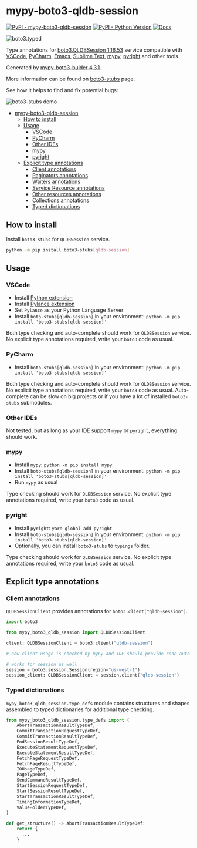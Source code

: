 # mypy-boto3-qldb-session

[![PyPI - mypy-boto3-qldb-session](https://img.shields.io/pypi/v/mypy-boto3-qldb-session.svg?color=blue)](https://pypi.org/project/mypy-boto3-qldb-session)
[![PyPI - Python Version](https://img.shields.io/pypi/pyversions/mypy-boto3-qldb-session.svg?color=blue)](https://pypi.org/project/mypy-boto3-qldb-session)
[![Docs](https://img.shields.io/readthedocs/mypy-boto3-builder.svg?color=blue)](https://mypy-boto3-builder.readthedocs.io/)

![boto3.typed](https://github.com/vemel/mypy_boto3_builder/raw/master/logo.png)

Type annotations for
[boto3.QLDBSession 1.16.53](https://boto3.amazonaws.com/v1/documentation/api/1.16.53/reference/services/qldb-session.html#QLDBSession) service
compatible with
[VSCode](https://code.visualstudio.com/),
[PyCharm](https://www.jetbrains.com/pycharm/),
[Emacs](https://www.gnu.org/software/emacs/),
[Sublime Text](https://www.sublimetext.com/),
[mypy](https://github.com/python/mypy),
[pyright](https://github.com/microsoft/pyright)
and other tools.

Generated by [mypy-boto3-buider 4.3.1](https://github.com/vemel/mypy_boto3_builder).

More information can be found on [boto3-stubs](https://pypi.org/project/boto3-stubs/) page.

See how it helps to find and fix potential bugs:

![boto3-stubs demo](https://github.com/vemel/mypy_boto3_builder/raw/master/demo.gif)

- [mypy-boto3-qldb-session](#mypy-boto3-qldb-session)
  - [How to install](#how-to-install)
  - [Usage](#usage)
    - [VSCode](#vscode)
    - [PyCharm](#pycharm)
    - [Other IDEs](#other-ides)
    - [mypy](#mypy)
    - [pyright](#pyright)
  - [Explicit type annotations](#explicit-type-annotations)
    - [Client annotations](#client-annotations)
    - [Paginators annotations](#paginators-annotations)
    - [Waiters annotations](#waiters-annotations)
    - [Service Resource annotations](#service-resource-annotations)
    - [Other resources annotations](#other-resources-annotations)
    - [Collections annotations](#collections-annotations)
    - [Typed dictionations](#typed-dictionations)

## How to install

Install `boto3-stubs` for `QLDBSession` service.

```bash
python -m pip install boto3-stubs[qldb-session]
```

## Usage

### VSCode

- Install [Python extension](https://marketplace.visualstudio.com/items?itemName=ms-python.python)
- Install [Pylance extension](https://marketplace.visualstudio.com/items?itemName=ms-python.vscode-pylance)
- Set `Pylance` as your Python Language Server
- Install `boto-stubs[qldb-session]` in your environment: `python -m pip install 'boto3-stubs[qldb-session]'`

Both type checking and auto-complete should work for `QLDBSession` service.
No explicit type annotations required, write your `boto3` code as usual.

### PyCharm

- Install `boto-stubs[qldb-session]` in your environment: `python -m pip install 'boto3-stubs[qldb-session]'`

Both type checking and auto-complete should work for `QLDBSession` service.
No explicit type annotations required, write your `boto3` code as usual.
Auto-complete can be slow on big projects or if you have a lot of installed `boto3-stubs` submodules.

### Other IDEs

Not tested, but as long as your IDE support `mypy` or `pyright`, everything should work.

### mypy

- Install `mypy`: `python -m pip install mypy`
- Install `boto-stubs[qldb-session]` in your environment: `python -m pip install 'boto3-stubs[qldb-session]'`
- Run `mypy` as usual

Type checking should work for `QLDBSession` service.
No explicit type annotations required, write your `boto3` code as usual.

### pyright

- Install `pyright`: `yarn global add pyright`
- Install `boto-stubs[qldb-session]` in your environment: `python -m pip install 'boto3-stubs[qldb-session]'`
- Optionally, you can install `boto3-stubs` to `typings` folder.

Type checking should work for `QLDBSession` service.
No explicit type annotations required, write your `boto3` code as usual.

## Explicit type annotations

### Client annotations

`QLDBSessionClient` provides annotations for `boto3.client("qldb-session")`.

```python
import boto3

from mypy_boto3_qldb_session import QLDBSessionClient

client: QLDBSessionClient = boto3.client("qldb-session")

# now client usage is checked by mypy and IDE should provide code auto-complete

# works for session as well
session = boto3.session.Session(region="us-west-1")
session_client: QLDBSessionClient = session.client("qldb-session")
```








### Typed dictionations

`mypy_boto3_qldb_session.type_defs` module contains structures and shapes assembled
to typed dictionaries for additional type checking.

```python
from mypy_boto3_qldb_session.type_defs import (
    AbortTransactionResultTypeDef,
    CommitTransactionRequestTypeDef,
    CommitTransactionResultTypeDef,
    EndSessionResultTypeDef,
    ExecuteStatementRequestTypeDef,
    ExecuteStatementResultTypeDef,
    FetchPageRequestTypeDef,
    FetchPageResultTypeDef,
    IOUsageTypeDef,
    PageTypeDef,
    SendCommandResultTypeDef,
    StartSessionRequestTypeDef,
    StartSessionResultTypeDef,
    StartTransactionResultTypeDef,
    TimingInformationTypeDef,
    ValueHolderTypeDef,
)

def get_structure() -> AbortTransactionResultTypeDef:
    return {
      ...
    }
```

